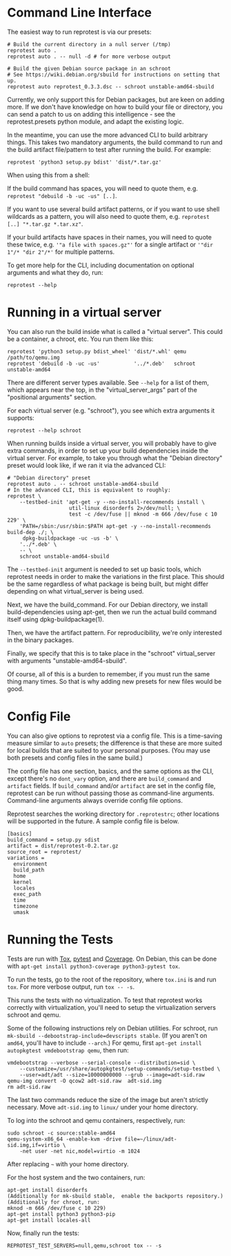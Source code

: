 Command Line Interface
======================

The easiest way to run reprotest is via our presets:

    # Build the current directory in a null server (/tmp)
    reprotest auto .
    reprotest auto . -- null -d # for more verbose output

    # Build the given Debian source package in an schroot
    # See https://wiki.debian.org/sbuild for instructions on setting that up.
    reprotest auto reprotest_0.3.3.dsc -- schroot unstable-amd64-sbuild

Currently, we only support this for Debian packages, but are keen on adding
more. If we don't have knowledge on how to build your file or directory, you
can send a patch to us on adding this intelligence - see the reprotest.presets
python module, and adapt the existing logic.

In the meantime, you can use the more advanced CLI to build arbitrary things.
This takes two mandatory arguments, the build command to run and the build
artifact file/pattern to test after running the build. For example:

    reprotest 'python3 setup.py bdist' 'dist/*.tar.gz'

When using this from a shell:

If the build command has spaces, you will need to quote them, e.g. `reprotest
"debuild -b -uc -us" [..]`.

If you want to use several build artifact patterns, or if you want to use shell
wildcards as a pattern, you will also need to quote them, e.g. `reprotest [..]
"*.tar.gz *.tar.xz"`.

If your build artifacts have spaces in their names, you will need to quote
these twice, e.g. `'"a file with spaces.gz"'` for a single artifact or `'"dir
1"/* "dir 2"/*'` for multiple patterns.

To get more help for the CLI, including documentation on optional arguments and
what they do, run:

    reprotest --help


Running in a virtual server
===========================

You can also run the build inside what is called a "virtual server". This could
be a container, a chroot, etc. You run them like this:

    reprotest 'python3 setup.py bdist_wheel' 'dist/*.whl' qemu    /path/to/qemu.img
    reprotest 'debuild -b -uc -us'           '../*.deb'   schroot unstable-amd64

There are different server types available. See `--help` for a list of them,
which appears near the top, in the "virtual_server_args" part of the
"positional arguments" section.

For each virtual server (e.g. "schroot"), you see which extra arguments it
supports:

    reprotest --help schroot

When running builds inside a virtual server, you will probably have to give
extra commands, in order to set up your build dependencies inside the virtual
server. For example, to take you through what the "Debian directory" preset
would look like, if we ran it via the advanced CLI:

    # "Debian directory" preset
    reprotest auto . -- schroot unstable-amd64-sbuild
    # In the advanced CLI, this is equivalent to roughly:
    reprotest \
        --testbed-init 'apt-get -y --no-install-recommends install \
                        util-linux disorderfs 2>/dev/null; \
                        test -c /dev/fuse || mknod -m 666 /dev/fuse c 10 229' \
        'PATH=/sbin:/usr/sbin:$PATH apt-get -y --no-install-recommends build-dep ./; \
         dpkg-buildpackage -uc -us -b' \
        '../*.deb' \
        -- \
        schroot unstable-amd64-sbuild

The `--testbed-init` argument is needed to set up basic tools, which reprotest
needs in order to make the variations in the first place. This should be the
same regardless of what package is being built, but might differ depending on
what virtual_server is being used.

Next, we have the build_command. For our Debian directory, we install
build-dependencies using apt-get, then we run the actual build command itself
using dpkg-buildpackage(1).

Then, we have the artifact pattern. For reproducibility, we're only interested
in the binary packages.

Finally, we specify that this is to take place in the "schroot" virtual_server
with arguments "unstable-amd64-sbuild".

Of course, all of this is a burden to remember, if you must run the same thing
many times. So that is why adding new presets for new files would be good.


Config File
===========

You can also give options to reprotest via a config file. This is a time-saving
measure similar to `auto` presets; the difference is that these are more suited
for local builds that are suited to your personal purposes. (You may use both
presets and config files in the same build.)

The config file has one section, basics, and the same options as the CLI,
except there's no `dont_vary` option, and there are `build_command` and
`artifact` fields.  If `build_command` and/or `artifact` are set in the config
file, reprotest can be run without passing those as command-line arguments.
Command-line arguments always override config file options.

Reprotest searches the working directory for `.reprotestrc`; other locations
will be supported in the future.  A sample config file is below.

    [basics]
    build_command = setup.py sdist
    artifact = dist/reprotest-0.2.tar.gz
    source_root = reprotest/
    variations =
      environment
      build_path
      home
      kernel
      locales
      exec_path
      time
      timezone
      umask


Running the Tests
=================

Tests are run with [Tox](https://pypi.python.org/pypi/tox),
[pytest](https://pypi.python.org/pypi/pytest) and
[Coverage](https://pypi.python.org/pypi/coverage).  On Debian, this can be done
with `apt-get install python3-coverage python3-pytest tox`.

To run the tests, go to the root of the repository, where `tox.ini` is and run
`tox`.  For more verbose output, run `tox -- -s`.

This runs the tests with no virtualization. To test that reprotest works
correctly with virtualization, you'll need to setup the virtualization servers
schroot and qemu.

Some of the following instructions rely on Debian utilities.  For schroot, run
`mk-sbuild --debootstrap-include=devscripts stable`.  (If you aren't on
`amd64`, you'll have to include `--arch`.)  For qemu, first `apt-get install
autopkgtest vmdebootstrap qemu`, then run:

    vmdebootstrap --verbose --serial-console --distribution=sid \
        --customize=/usr/share/autopkgtest/setup-commands/setup-testbed \
        --user=adt/adt --size=10000000000 --grub --image=adt-sid.raw
    qemu-img convert -O qcow2 adt-sid.raw  adt-sid.img
    rm adt-sid.raw

The last two commands reduce the size of the image but aren't strictly
necessary.  Move `adt-sid.img` to `linux/` under your home directory.

To log into the schroot and qemu containers, respectively, run:

    sudo schroot -c source:stable-amd64
    qemu-system-x86_64 -enable-kvm -drive file=~/linux/adt-sid.img,if=virtio \
        -net user -net nic,model=virtio -m 1024

After replacing `~` with your home directory.

For the host system and the two containers, run:

    apt-get install disorderfs
    (Additionally for mk-sbuild stable,  enable the backports repository.)
    (Additionally for chroot, run:
    mknod -m 666 /dev/fuse c 10 229)
    apt-get install python3 python3-pip
    apt-get install locales-all

Now, finally run the tests:

    REPROTEST_TEST_SERVERS=null,qemu,schroot tox -- -s
